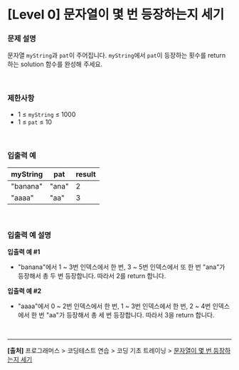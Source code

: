 # [Level 0] 문자열이 몇 번 등장하는지 세기

### 문제 설명
문자열 `myString`과 `pat`이 주어집니다. `myString`에서 `pat`이 등장하는 횟수를 return 하는 solution 함수를 완성해 주세요.

<br>

### 제한사항
* 1 ≤ `myString` ≤ 1000
* 1 ≤ `pat` ≤ 10

<br>

### 입출력 예
|myString|pat|result|
|--------|---|------|
|"banana"|"ana"|2|
|"aaaa"|"aa"|3|

<br>

### 입출력 예 설명
**입출력 예 #1**
* "banana"에서 1 ~ 3번 인덱스에서 한 번, 3 ~ 5번 인덱스에서 또 한 번 "ana"가 등장해서 총 두 번 등장합니다. 따라서 2를 return 합니다.

**입출력 예 #2**
* "aaaa"에서 0 ~ 2번 인덱스에서 한 번, 1 ~ 3번 인덱스에서 한 번, 2 ~ 4번 인덱스에서 한 번 "aa"가 등장해서 총 세 번 등장합니다. 따라서 3을 return 합니다.

<br>

---
**[출처]** 프로그래머스 > 코딩테스트 연습 > 코딩 기초 트레이닝 > [문자열이 몇 번 등장하는지 세기](https://school.programmers.co.kr/learn/courses/30/lessons/181871)